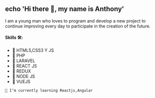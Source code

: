 ## echo 'Hi there 👋, my name is Anthony'
I am a young man who loves to program and develop a new project to continue improving every day to participate in the creation of the future.


#### Skills  🛠️:
 * 📌 HTML5,CSS3 Y JS
 * 📌 PHP
 * 📌 LARAVEL
 * 📌 REACT JS
 * 📌 REDUX 
 * 📌 NODE JS
 * 📌 VUEJS

``` 🌱 I’m currently learning Reactjs,Angular ```


